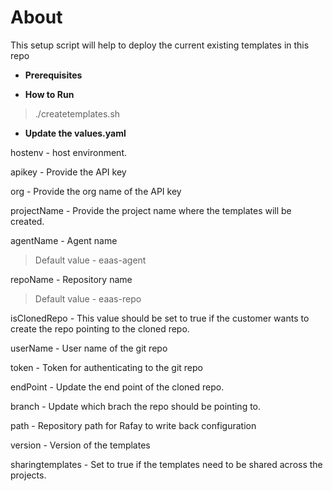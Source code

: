 # About

This setup script will help to deploy the current existing templates in this repo

- **Prerequisites**

- **How to Run**
> ./createtemplates.sh

- **Update the values.yaml**

hostenv - host environment.

apikey - Provide the API key

org - Provide the org name of the API key

projectName - Provide the project name where the templates will be created.

agentName - Agent name 
> Default value - eaas-agent

repoName - Repository name
> Default value - eaas-repo

isClonedRepo - This value should be set to true if the customer wants to create the repo pointing to the cloned repo.

userName - User name of the git repo

token - Token for authenticating to the git repo

endPoint - Update the end point of the cloned repo.

branch - Update which brach the repo should be pointing to.

path - Repository path for Rafay to write back configuration

version - Version of the templates

sharingtemplates - Set to true if the templates need to be shared across the projects.